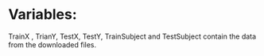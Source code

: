 # Variables:
TrainX ,  TrianY,  TestX,  TestY,  TrainSubject  and  TestSubject contain the data from the downloaded files.

